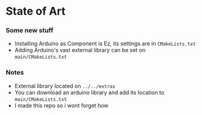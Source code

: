 # State of Art

### Some new stuff
- Installing Arduino as Component is Ez, its settings are in `CMakeLists.txt`
- Adding Arduino's vast external library can be set on `main/CMakeLists.txt`

### Notes
- External library located on `../../extras`
- You can download an arduino library and add its location to `main/CMakeLists.txt`
- I made this repo so i wont forget how 
